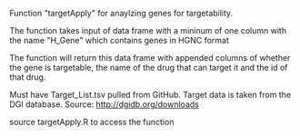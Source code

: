 Function "targetApply" for anaylzing genes for targetability.

The function takes input of data frame with a mininum of one column with the name "H_Gene" which contains genes in HGNC format

The function will return this data frame with appended columns of whether the gene is targetable, the name of the drug that can target it and the id of that drug.

Must have Target_List.tsv pulled from GitHub. Target data is taken from the DGI database. Source: http://dgidb.org/downloads 

source targetApply.R to access the function


